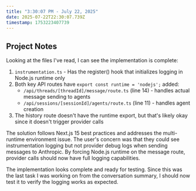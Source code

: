 ```yaml
---
title: "3:30:07 PM - July 22, 2025"
date: 2025-07-22T22:30:07.739Z
timestamp: 1753223407739
---
```


## Project Notes

Looking at the files I've read, I can see the implementation is complete:

1. `instrumentation.ts` - Has the register() hook that initializes logging in Node.js runtime only
2. Both key API routes have `export const runtime = 'nodejs';` added:
   - `/api/threads/[threadId]/message/route.ts` (line 14) - handles actual message sending to agents
   - `/api/sessions/[sessionId]/agents/route.ts` (line 11) - handles agent creation 
3. The history route doesn't have the runtime export, but that's likely okay since it doesn't trigger provider calls

The solution follows Next.js 15 best practices and addresses the multi-runtime environment issue. The user's concern was that they could see instrumentation logging but not provider debug logs when sending messages to Anthropic. By forcing Node.js runtime on the message route, provider calls should now have full logging capabilities.

The implementation looks complete and ready for testing. Since this was the last task I was working on from the conversation summary, I should now test it to verify the logging works as expected.
